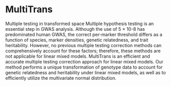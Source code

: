 # MultiTrans
Multiple testing in transformed space
Multiple hypothesis testing is an essential step in GWAS analysis. Although the use of 5 × 10-8 has predominated human GWAS, the correct per-marker threshold differs as a function of species, marker densities, genetic relatedness, and trait heritability. However, no previous multiple testing correction methods can comprehensively account for these factors; therefore, these methods are not applicable for linear mixed models. MultiTrans is an efficient and accurate multiple testing correction approach for linear mixed models. Our method performs a unique transformation of genotype data to account for genetic relatedness and heritability under linear mixed models, as well as to efficiently utilize the multivariate normal distribution.

